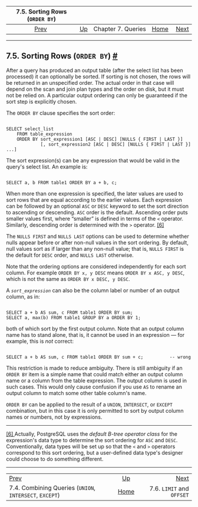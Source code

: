 <!--?xml version="1.0" encoding="UTF-8" standalone="no"?-->

|                          7.5. Sorting Rows (`ORDER BY`)                         |                                         |                    |                                                       |                                                     |
| :-----------------------------------------------------------------------------: | :-------------------------------------- | :----------------: | ----------------------------------------------------: | --------------------------------------------------: |
| [Prev](queries-union.html "7.4. Combining Queries (UNION, INTERSECT, EXCEPT)")  | [Up](queries.html "Chapter 7. Queries") | Chapter 7. Queries | [Home](index.html "PostgreSQL 17devel Documentation") |  [Next](queries-limit.html "7.6. LIMIT and OFFSET") |

***

## 7.5. Sorting Rows (`ORDER BY`) [#](#QUERIES-ORDER)



After a query has produced an output table (after the select list has been processed) it can optionally be sorted. If sorting is not chosen, the rows will be returned in an unspecified order. The actual order in that case will depend on the scan and join plan types and the order on disk, but it must not be relied on. A particular output ordering can only be guaranteed if the sort step is explicitly chosen.

The `ORDER BY` clause specifies the sort order:

```

SELECT select_list
    FROM table_expression
    ORDER BY sort_expression1 [ASC | DESC] [NULLS { FIRST | LAST }]
             [, sort_expression2 [ASC | DESC] [NULLS { FIRST | LAST }] ...]
```

The sort expression(s) can be any expression that would be valid in the query's select list. An example is:

```

SELECT a, b FROM table1 ORDER BY a + b, c;
```

When more than one expression is specified, the later values are used to sort rows that are equal according to the earlier values. Each expression can be followed by an optional `ASC` or `DESC` keyword to set the sort direction to ascending or descending. `ASC` order is the default. Ascending order puts smaller values first, where “smaller” is defined in terms of the `<` operator. Similarly, descending order is determined with the `>` operator. [\[6\]](#ftn.id-1.5.6.9.5.10)

The `NULLS FIRST` and `NULLS LAST` options can be used to determine whether nulls appear before or after non-null values in the sort ordering. By default, null values sort as if larger than any non-null value; that is, `NULLS FIRST` is the default for `DESC` order, and `NULLS LAST` otherwise.

Note that the ordering options are considered independently for each sort column. For example `ORDER BY x, y DESC` means `ORDER BY x ASC, y DESC`, which is not the same as `ORDER BY x DESC, y DESC`.

A *`sort_expression`* can also be the column label or number of an output column, as in:

```

SELECT a + b AS sum, c FROM table1 ORDER BY sum;
SELECT a, max(b) FROM table1 GROUP BY a ORDER BY 1;
```

both of which sort by the first output column. Note that an output column name has to stand alone, that is, it cannot be used in an expression — for example, this is *not* correct:

```

SELECT a + b AS sum, c FROM table1 ORDER BY sum + c;          -- wrong
```

This restriction is made to reduce ambiguity. There is still ambiguity if an `ORDER BY` item is a simple name that could match either an output column name or a column from the table expression. The output column is used in such cases. This would only cause confusion if you use `AS` to rename an output column to match some other table column's name.

`ORDER BY` can be applied to the result of a `UNION`, `INTERSECT`, or `EXCEPT` combination, but in this case it is only permitted to sort by output column names or numbers, not by expressions.

***

[\[6\] ](#id-1.5.6.9.5.10)Actually, PostgreSQL uses the *default B-tree operator class* for the expression's data type to determine the sort ordering for `ASC` and `DESC`. Conventionally, data types will be set up so that the `<` and `>` operators correspond to this sort ordering, but a user-defined data type's designer could choose to do something different.

***

|                                                                                 |                                                       |                                                     |
| :------------------------------------------------------------------------------ | :---------------------------------------------------: | --------------------------------------------------: |
| [Prev](queries-union.html "7.4. Combining Queries (UNION, INTERSECT, EXCEPT)")  |        [Up](queries.html "Chapter 7. Queries")        |  [Next](queries-limit.html "7.6. LIMIT and OFFSET") |
| 7.4. Combining Queries (`UNION`, `INTERSECT`, `EXCEPT`)                         | [Home](index.html "PostgreSQL 17devel Documentation") |                           7.6. `LIMIT` and `OFFSET` |
